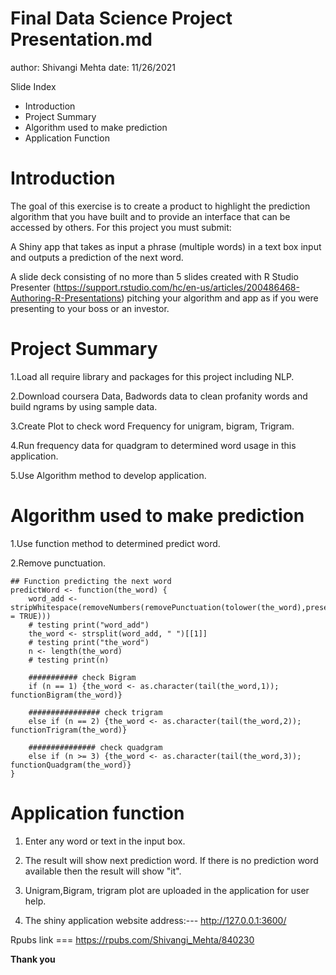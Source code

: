 Final Data Science Project Presentation.md
========================================================
author: Shivangi Mehta 
date: 11/26/2021

Slide Index 

- Introduction
- Project Summary
- Algorithm used to make prediction
- Application Function



**Introduction**
========================================================

The goal of this exercise is to create a product to highlight the prediction algorithm that you have built and to provide an interface that can be accessed by others. For this project you must submit:

A Shiny app that takes as input a phrase (multiple words) in a text box input and outputs a prediction of the next word.

A slide deck consisting of no more than 5 slides created with R Studio Presenter (https://support.rstudio.com/hc/en-us/articles/200486468-Authoring-R-Presentations) pitching your algorithm and app as if you were presenting to your boss or an investor.

**Project Summary**
========================================================

1.Load all require library and packages for this project including NLP.

2.Download coursera Data, Badwords data to clean profanity words and build ngrams by using sample data. 

3.Create Plot to check word Frequency for unigram, bigram, Trigram.

4.Run frequency data for quadgram to determined word usage in this application. 

5.Use Algorithm method to develop application.

**Algorithm used to make prediction**
=========================================================

1.Use function method to determined predict word.

2.Remove punctuation.

```{r}
## Function predicting the next word
predictWord <- function(the_word) {
    word_add <- stripWhitespace(removeNumbers(removePunctuation(tolower(the_word),preserve_intra_word_dashes = TRUE)))
    # testing print("word_add")
    the_word <- strsplit(word_add, " ")[[1]]
    # testing print("the_word")
    n <- length(the_word)
    # testing print(n)
    
    ########### check Bigram
    if (n == 1) {the_word <- as.character(tail(the_word,1)); functionBigram(the_word)}
    
    ################ check trigram
    else if (n == 2) {the_word <- as.character(tail(the_word,2)); functionTrigram(the_word)}
    
    ############### check quadgram
    else if (n >= 3) {the_word <- as.character(tail(the_word,3)); functionQuadgram(the_word)}
}
```


**Application function**
=========================================================

1. Enter any word or text in the input box.

2. The result will show next prediction word. If there is no prediction word available then the result will show "it".

3. Unigram,Bigram, trigram plot are uploaded in the application for user help.

4. The shiny application website address:--- http://127.0.0.1:3600/

Rpubs link === https://rpubs.com/Shivangi_Mehta/840230

**Thank you**


